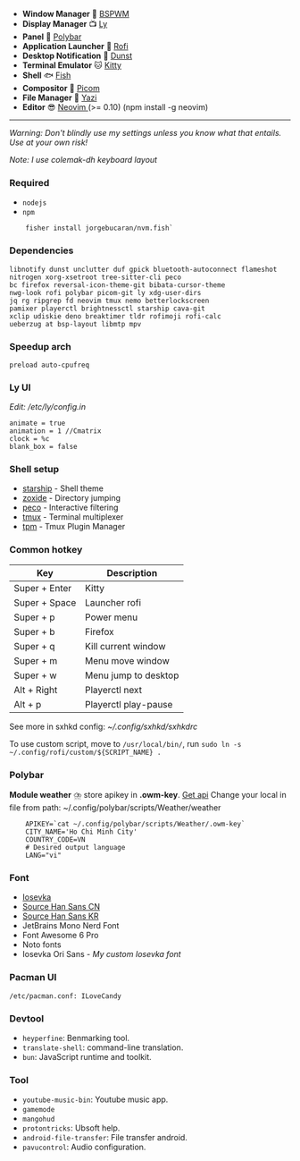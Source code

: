 - **Window Manager** :bento: [ BSPWM ](https://github.com/baskerville/bspwm)
- **Display Manager** :tv: [Ly](https://github.com/fairyglade/ly)
- **Panel** :blossom: [ Polybar ](https://github.com/polybar/polybar)
- **Application Launcher** :rocket: [ Rofi ](https://github.com/davatorium/rofi)
- **Desktop Notification** :herb: [Dunst](https://github.com/dunst-project/dunst)
- **Terminal Emulator** :cat: [ Kitty ](https://sw.kovidgoyal.net/kitty)
- **Shell** :fish: [ Fish ](https://fishshell.com/)
- **Compositor** :shaved_ice: [Picom](https://github.com/yshui/picom)
- **File Manager** :flower_playing_cards: [ Yazi ](https://yazi-rs.github.io/docs/)
- **Editor** :sunglasses: [ Neovim ](https://github.com/neovim/neovim) (>= 0.10) (npm install -g neovim)

---

_Warning: Don't blindly use my settings unless you know what that entails. Use at your own risk!_

_Note: I use colemak-dh keyboard layout_

### Required
- `nodejs`
- `npm`

```
    fisher install jorgebucaran/nvm.fish`
```

### Dependencies

```
libnotify dunst unclutter duf gpick bluetooth-autoconnect flameshot
nitrogen xorg-xsetroot tree-sitter-cli peco
bc firefox reversal-icon-theme-git bibata-cursor-theme
nwg-look rofi polybar picom-git ly xdg-user-dirs
jq rg ripgrep fd neovim tmux nemo betterlockscreen
pamixer playerctl brightnessctl starship cava-git
xclip udiskie deno breaktimer tldr rofimoji rofi-calc
ueberzug at bsp-layout libmtp mpv

```

### Speedup arch
```
preload auto-cpufreq

```

### Ly UI
_Edit: /etc/ly/config.in_
```
animate = true
animation = 1 //Cmatrix
clock = %c
blank_box = false
```

### Shell setup

- [starship](https://starship.rs/) - Shell theme
- [zoxide](https://github.com/ajeetdsouza/zoxide) - Directory jumping
- [peco](https://github.com/peco/peco) - Interactive filtering
- [tmux](https://github.com/tmux/tmux) - Terminal multiplexer
- [tpm](https://github.com/tmux-plugins/tpm) - Tmux Plugin Manager

### Common hotkey
| Key  | Description                  |
|-------------- | --------------      |
| Super + Enter | Kitty               |
| Super + Space | Launcher  rofi      |
| Super + p     | Power menu          |
| Super + b     | Firefox             |
| Super + q     | Kill current window |
| Super + m     | Menu move window    |
| Super + w     | Menu jump to desktop|
| Alt   + Right | Playerctl next      |
| Alt   + p     | Playerctl play-pause|

See more in sxhkd config: _~/.config/sxhkd/sxhkdrc_

To use custom script, move to `/usr/local/bin/`, run `sudo ln -s ~/.config/rofi/custom/${SCRIPT_NAME} .`

### Polybar
__Module weather__ :cloud_with_lightning_and_rain: store apikey in __.owm-key__. [Get api](https://openweathermap.org/api)
Change your local in file from path: ~/.config/polybar/scripts/Weather/weather
```
    APIKEY=`cat ~/.config/polybar/scripts/Weather/.owm-key`
    CITY_NAME='Ho Chi Minh City'
    COUNTRY_CODE=VN
    # Desired output language
    LANG="vi"
```

### Font
- [ Iosevka ](https://github.com/be5invis/Iosevka)
- [ Source Han Sans CN](https://software.manjaro.org/package/adobe-source-han-sans-cn-fonts)
- [ Source Han Sans KR](https://software.manjaro.org/package/adobe-source-han-sans-kr-fonts)
- JetBrains Mono Nerd Font
- Font Awesome 6 Pro
- Noto fonts
- Iosevka Ori Sans - _My custom Iosevka font_
### Pacman UI
    /etc/pacman.conf: ILoveCandy

### Devtool

- `heyperfine`: Benmarking tool.
- `translate-shell`: command-line translation.
- `bun`: JavaScript runtime and toolkit.

### Tool

- `youtube-music-bin`: Youtube music app.
- `gamemode`
- `mangohud`
- `protontricks`: Ubsoft help.
- `android-file-transfer`: File transfer android.
- `pavucontrol`: Audio configuration.
